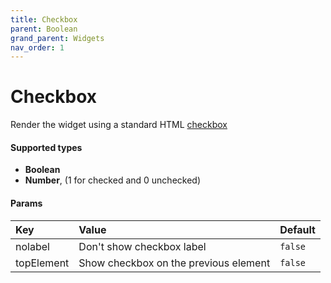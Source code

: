 ```yaml
---
title: Checkbox
parent: Boolean
grand_parent: Widgets
nav_order: 1
---
```


# Checkbox

Render the widget using a standard HTML [checkbox](https://developer.mozilla.org/en-US/docs/Web/HTML/Element/Input/checkbox)

#### Supported types
- **Boolean**
- **Number**, (1 for checked and 0 unchecked)


#### Params

| Key          | Value             | Default           |
|:-------------|:------------------|:------------------|
| nolabel      | Don't show checkbox label | `false`  |
| topElement   | Show checkbox on the previous element | `false`  |
